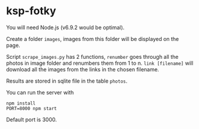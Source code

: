 # ksp-fotky

You will need Node.js (v6.9.2 would be optimal).

Create a folder `images`, images from this folder will be displayed on the page.

Script `scrape_images.py` has 2 functions, `renumber` goes through all the
photos in image folder and renumbers them from 1 to n. `link [filename]` will
download all the images from the links in the chosen filename.

Results are stored in sqlite file in the table `photos`.

You can run the server with

```
npm install
PORT=8000 npm start
```

Default port is 3000.
